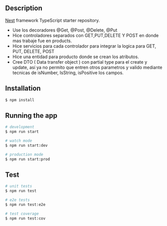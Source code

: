 ## Description

[Nest](https://github.com/nestjs/nest) framework TypeScript starter repository.

- Use los decoradores @Get, @Post, @Delete, @Put
- Hice controladores separados con GET,PUT,DELETE Y POST en donde mas trabaje fue en products.
- Hice servicios para cada controlador para integrar la logica para GET, PUT, DELETE, POST
- Hice una entidad para producto donde se crean los atributos.
- Cree DTO ( Data transfer object ) con partial type para el create y update, así ya no permito que entren otros parametros y valido mediante tecnicas de isNumber, IsString, isPositive los campos.

## Installation

```bash
$ npm install
```

## Running the app

```bash
# development
$ npm run start

# watch mode
$ npm run start:dev

# production mode
$ npm run start:prod
```

## Test

```bash
# unit tests
$ npm run test

# e2e tests
$ npm run test:e2e

# test coverage
$ npm run test:cov
```
